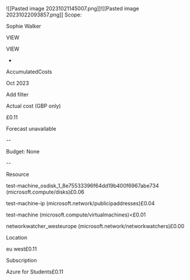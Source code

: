 ![[Pasted image 20231021145007.png]]![[Pasted image 20231022093857.png]]
Scope:

Sophie Walker

VIEW

VIEW

*

AccumulatedCosts

Oct 2023

Add filter

Actual cost (GBP only)

£0.11

Forecast unavailable

--

Budget: None

--

Resource

test-machine_osdisk_1_8e75533396f64dd19b400f6967abe734 (microsoft.compute/disks)£0.06

test-machine-ip (microsoft.network/publicipaddresses)£0.04

test-machine (microsoft.compute/virtualmachines)<£0.01

networkwatcher_westeurope (microsoft.network/networkwatchers)£0.00

Location

eu west£0.11

Subscription

Azure for Students£0.11